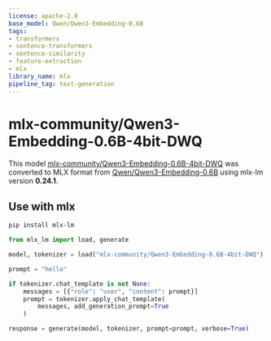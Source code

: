 ```yaml
---
license: apache-2.0
base_model: Qwen/Qwen3-Embedding-0.6B
tags:
- transformers
- sentence-transformers
- sentence-similarity
- feature-extraction
- mlx
library_name: mlx
pipeline_tag: text-generation
---
```


# mlx-community/Qwen3-Embedding-0.6B-4bit-DWQ

This model [mlx-community/Qwen3-Embedding-0.6B-4bit-DWQ](https://huggingface.co/mlx-community/Qwen3-Embedding-0.6B-4bit-DWQ) was
converted to MLX format from [Qwen/Qwen3-Embedding-0.6B](https://huggingface.co/Qwen/Qwen3-Embedding-0.6B)
using mlx-lm version **0.24.1**.

## Use with mlx

```bash
pip install mlx-lm
```

```python
from mlx_lm import load, generate

model, tokenizer = load("mlx-community/Qwen3-Embedding-0.6B-4bit-DWQ")

prompt = "hello"

if tokenizer.chat_template is not None:
    messages = [{"role": "user", "content": prompt}]
    prompt = tokenizer.apply_chat_template(
        messages, add_generation_prompt=True
    )

response = generate(model, tokenizer, prompt=prompt, verbose=True)
```
